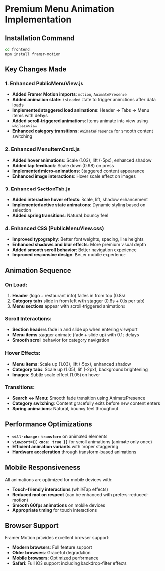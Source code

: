 # Premium Menu Animation Implementation

## Installation Command

```bash
cd frontend
npm install framer-motion
```

## Key Changes Made

### 1. Enhanced PublicMenuView.js
- **Added Framer Motion imports**: `motion`, `AnimatePresence`
- **Added animation state**: `isLoaded` state to trigger animations after data loads
- **Implemented staggered load animations**: Header → Tabs → Menu items with delays
- **Added scroll-triggered animations**: Items animate into view using `whileInView`
- **Enhanced category transitions**: `AnimatePresence` for smooth content switching

### 2. Enhanced MenuItemCard.js
- **Added hover animations**: Scale (1.03), lift (-5px), enhanced shadow
- **Added tap feedback**: Scale down (0.98) on press
- **Implemented micro-animations**: Staggered content appearance
- **Enhanced image interactions**: Hover scale effect on images

### 3. Enhanced SectionTab.js
- **Added interactive hover effects**: Scale, lift, shadow enhancement
- **Implemented active state animations**: Dynamic styling based on selection
- **Added spring transitions**: Natural, bouncy feel

### 4. Enhanced CSS (PublicMenuView.css)
- **Improved typography**: Better font weights, spacing, line heights
- **Enhanced shadows and blur effects**: More premium visual depth
- **Added smooth scroll behavior**: Better navigation experience
- **Improved responsive design**: Better mobile experience

## Animation Sequence

### On Load:
1. **Header** (logo + restaurant info) fades in from top (0.8s)
2. **Category tabs** slide in from left with stagger (0.6s + 0.1s per tab)
3. **Menu sections** appear with scroll-triggered animations

### Scroll Interactions:
- **Section headers** fade in and slide up when entering viewport
- **Menu items** stagger animate (fade + slide up) with 0.1s delays
- **Smooth scroll** behavior for category navigation

### Hover Effects:
- **Menu items**: Scale up (1.03), lift (-5px), enhanced shadow
- **Category tabs**: Scale up (1.05), lift (-2px), background brightening
- **Images**: Subtle scale effect (1.05) on hover

### Transitions:
- **Search ↔ Menu**: Smooth fade transition using AnimatePresence
- **Category switching**: Content gracefully exits before new content enters
- **Spring animations**: Natural, bouncy feel throughout

## Performance Optimizations

- **`will-change: transform`** on animated elements
- **`viewport={{ once: true }}`** for scroll animations (animate only once)
- **Efficient animation variants** with proper staggering
- **Hardware acceleration** through transform-based animations

## Mobile Responsiveness

All animations are optimized for mobile devices with:
- **Touch-friendly interactions** (whileTap effects)
- **Reduced motion respect** (can be enhanced with prefers-reduced-motion)
- **Smooth 60fps animations** on mobile devices
- **Appropriate timing** for touch interactions

## Browser Support

Framer Motion provides excellent browser support:
- **Modern browsers**: Full feature support
- **Older browsers**: Graceful degradation
- **Mobile browsers**: Optimized performance
- **Safari**: Full iOS support including backdrop-filter effects
